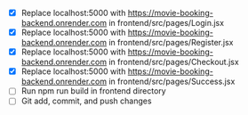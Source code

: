 - [x] Replace localhost:5000 with https://movie-booking-backend.onrender.com in frontend/src/pages/Login.jsx
- [x] Replace localhost:5000 with https://movie-booking-backend.onrender.com in frontend/src/pages/Register.jsx
- [x] Replace localhost:5000 with https://movie-booking-backend.onrender.com in frontend/src/pages/Checkout.jsx
- [x] Replace localhost:5000 with https://movie-booking-backend.onrender.com in frontend/src/pages/Success.jsx
- [ ] Run npm run build in frontend directory
- [ ] Git add, commit, and push changes

